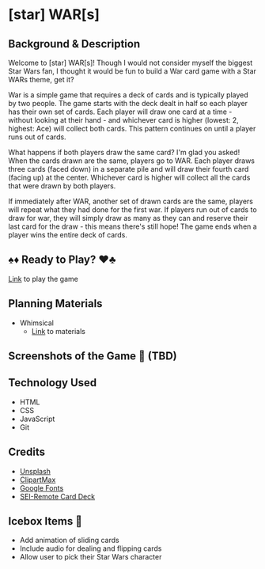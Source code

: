 # [star] **WAR**[s]

## Background & Description
Welcome to [star] WAR[s]! Though I would not consider myself the biggest Star Wars fan, I thought it would be fun to build a War card game with a Star WARs theme, get it? 

War is a simple game that requires a deck of cards and is typically played by two people. The game starts with the deck dealt in half so each player has their own set of cards. Each player will draw one card at a time - without looking at their hand - and whichever card is higher (lowest: 2, highest: Ace) will collect both cards. This pattern continues on until a player runs out of cards.

What happens if both players draw the same card? I'm glad you asked! When the cards drawn are the same, players go to WAR. Each player draws three cards (faced down) in a separate pile and will draw their fourth card (facing up) at the center. Whichever card is higher will collect all the cards that were drawn by both players. 

If immediately after WAR, another set of drawn cards are the same, players will repeat what they had done for the first war. If players run out of cards to draw for war, they will simply draw as many as they can and reserve their last card for the draw - this means there's still hope! The game ends when a player wins the entire deck of cards.

## ♠️♦️ Ready to Play? ♥️♣️
[Link](star-war-s-card-game.netlify.app) to play the game

## Planning Materials
- Whimsical
  - [Link](https://whimsical.com/war-card-game-PC6HNmG7g4ARFu5GctUNBG) to materials

## Screenshots of the Game 📸 (TBD)

## Technology Used
- HTML
- CSS
- JavaScript
- Git

## Credits
- [Unsplash](https://unsplash.com/)
- [ClipartMax](https://www.clipartmax.com/)
- [Google Fonts](https://fonts.google.com/)
- [SEI-Remote Card Deck](https://github.com/SEI-Remote/css-card-deck.git)

## Icebox Items 🧊
- Add animation of sliding cards
- Include audio for dealing and flipping cards
- Allow user to pick their Star Wars character